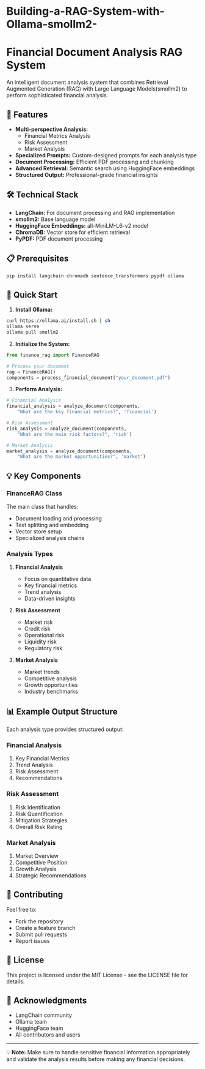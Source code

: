 # Building-a-RAG-System-with-Ollama-smollm2-
# Financial Document Analysis RAG System

An intelligent document analysis system that combines Retrieval Augmented Generation (RAG) with Large Language Models(smollm2) to perform sophisticated financial analysis.

## 🚀 Features

- **Multi-perspective Analysis:**
  - Financial Metrics Analysis
  - Risk Assessment
  - Market Analysis
- **Specialized Prompts:** Custom-designed prompts for each analysis type
- **Document Processing:** Efficient PDF processing and chunking
- **Advanced Retrieval:** Semantic search using HuggingFace embeddings
- **Structured Output:** Professional-grade financial insights

## 🛠️ Technical Stack

- **LangChain:** For document processing and RAG implementation
- **smollm2:** Base language model
- **HuggingFace Embeddings:** all-MiniLM-L6-v2 model
- **ChromaDB:** Vector store for efficient retrieval
- **PyPDF:** PDF document processing

## 📋 Prerequisites

```bash
pip install langchain chromadb sentence_transformers pypdf ollama
```

## 🚀 Quick Start

1. **Install Ollama:**
```bash
curl https://ollama.ai/install.sh | sh
ollama serve
ollama pull smollm2
```

2. **Initialize the System:**
```python
from finance_rag import FinanceRAG

# Process your document
rag = FinanceRAG()
components = process_financial_document("your_document.pdf")
```

3. **Perform Analysis:**
```python
# Financial Analysis
financial_analysis = analyze_document(components, 
    "What are the key financial metrics?", 'financial')

# Risk Assessment
risk_analysis = analyze_document(components,
    "What are the main risk factors?", 'risk')

# Market Analysis
market_analysis = analyze_document(components,
    "What are the market opportunities?", 'market')
```

## 💡 Key Components

### FinanceRAG Class
The main class that handles:
- Document loading and processing
- Text splitting and embedding
- Vector store setup
- Specialized analysis chains

### Analysis Types

1. **Financial Analysis**
   - Focus on quantitative data
   - Key financial metrics
   - Trend analysis
   - Data-driven insights

2. **Risk Assessment**
   - Market risk
   - Credit risk
   - Operational risk
   - Liquidity risk
   - Regulatory risk

3. **Market Analysis**
   - Market trends
   - Competitive analysis
   - Growth opportunities
   - Industry benchmarks

## 📊 Example Output Structure

Each analysis type provides structured output:

### Financial Analysis
1. Key Financial Metrics
2. Trend Analysis
3. Risk Assessment
4. Recommendations

### Risk Assessment
1. Risk Identification
2. Risk Quantification
3. Mitigation Strategies
4. Overall Risk Rating

### Market Analysis
1. Market Overview
2. Competitive Position
3. Growth Analysis
4. Strategic Recommendations

## 🤝 Contributing

Feel free to:
- Fork the repository
- Create a feature branch
- Submit pull requests
- Report issues

## 📝 License

This project is licensed under the MIT License - see the LICENSE file for details.

## 🙏 Acknowledgments

- LangChain community
- Ollama team
- HuggingFace team
- All contributors and users

---

💡 **Note:** Make sure to handle sensitive financial information appropriately and validate the analysis results before making any financial decisions.
